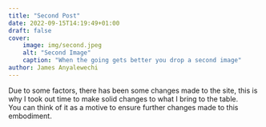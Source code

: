 ```yaml
---
title: "Second Post"
date: 2022-09-15T14:19:49+01:00
draft: false
cover:
    image: img/second.jpeg
    alt: "Second Image"
    caption: "When the going gets better you drop a second image"
author: James Anyalewechi
---
```


Due to some factors, there has been some changes made to the site, this is why I took out time to make solid changes to what I bring to the table.  
You can think of it as a motive to ensure further changes made to this embodiment.  
